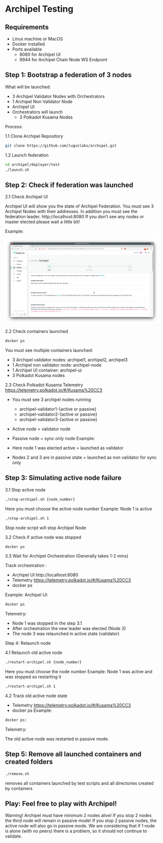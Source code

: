 # Archipel Testing

## Requirements

- Linux machine or MacOS
- Docker installed
- Ports available
    - 8080 for Archipel UI
    - 9944 for Archipel Chain Node WS Endpoint


## Step 1: Bootstrap a federation of 3 nodes

What will be launched:
- 3 Archipel Validator Nodes with Orchestrators
- 1 Archipel Non Validator Node
- Archipel UI
- Orchestrators will launch
    - 3 Polkadot Kusama Nodes

Process:

1.1 Clone Archipel Repository
```bash
git clone https://github.com/luguslabs/archipel.git
```
1.2 Launch federation
```bash
cd archipel/deployer/test 
./launch.sh
```

## Step 2: Check if federation was launched

2.1 Check Archipel UI

Archipel UI will show you the state of Archipel Federation.
You must see 3 Archipel Nodes with their addresses. In addition you must see the federation leader.
http://localhost:8080
If you don’t see any nodes or master elected please wait a little bit!

Example:
<p align="center">
  <img src=./images/deployment-on-dappnodes-configure.png width = 800>
</p>

2.2 Check containers launched
```bash
docker ps
```

You must see multiple containers launched:
- 3 Archipel validator nodes: archipel1, archipel2, archipel3
- 1 Archipel non validator node: archipel-node
- 1 Archipel UI container: archipel-ui
- 3 Polkadot Kusama nodes

2.3 Check Polkadot Kusama Telemetry
https://telemetry.polkadot.io/#/Kusama%20CC3

- You must see 3 archipel nodes running
    - archipel-validator1-{active or passive}
    - archipel-validator2-{active or passive}
    - archipel-validator3-{active or passive}
- Active node = validator node
- Passive node = sync only node
Example:

- Here node 1 was elected active = launched as validator
- Nodes 2 and 3 are in passive state = launched as non validator for sync only

## Step 3: Simulating active node failure

3.1 Stop active node 
```bash
./stop-archipel.sh {node_number} 
```
Here you must choose the active node number
Example: Node 1 is active
```bash
./stop-archipel.sh 1
```
Stop node script will stop Archipel Node

3.2 Check if active node was stopped

```bash
docker ps
```

3.3 Wait for Archipel Orchestration (Generally takes 1-2 mins)

Track orchestration :
- Archipel UI
http://localhost:8080
- Telemetry
https://telemetry.polkadot.io/#/Kusama%20CC3
- docker ps

Example:
Archipel UI:


```bash
docker ps
```

Telemetry:

- Node 1 was stopped in the step 3.1
- After orchestration the new leader was elected (Node 3)
- The node 3 was relaunched in active state (validator)

Step 4: Relaunch node

4.1 Relaunch old active node
```bash
./restart-archipel.sh {node_number}
```
Here you must choose the node number
Example: Node 1 was active and was stopped so restarting it
```bash
./restart-archipel.sh 1
```

4.2 Track old active node state

- Telemetry
https://telemetry.polkadot.io/#/Kusama%20CC3
- docker ps
Example:
```bash
docker ps:
```

Telemetry:

The old active node was restarted in passive mode.

## Step 5: Remove all launched containers and created folders
```bash
./remove.sh
```
 removes all containers launched by test scripts and all directories created by containers

## Play: Feel free to play with Archipel!
Warning! Archipel must have minimum 2 nodes alive! If you stop 2 nodes the third node will remain in passive mode! If you stop 2 passive nodes, the active node will also go in passive mode. 
We are considering that if 1 node is alone (with no peers) there is a problem, so it should not continue to validate.
